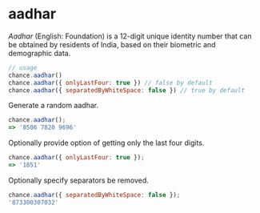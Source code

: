 # aadhar

_Aadhar_ (English: Foundation) is a 12-digit unique identity number that can be obtained by residents of India, based on their biometric and demographic data.

```js
// usage
chance.aadhar()
chance.aadhar({ onlyLastFour: true }) // false by default
chance.aadhar({ separatedByWhiteSpace: false }) // true by default
```

Generate a random aadhar.

```js
chance.aadhar();
=> '8506 7820 9696'
```

Optionally provide option of getting only the last four digits.

```js
chance.aadhar({ onlyLastFour: true });
=> '1851'
```

Optionally specify separators be removed.

```js
chance.aadhar({ separatedByWhiteSpace: false });
'873300307032'
```
